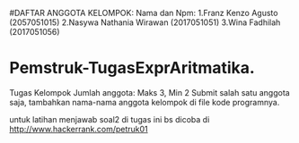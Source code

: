#DAFTAR ANGGOTA KELOMPOK:
Nama dan Npm: 1.Franz Kenzo Agusto      (2057051015)
              2.Nasywa Nathania Wirawan (2017051051)
              3.Wina Fadhilah           (2017051056)
# Pemstruk-TugasExprAritmatika.
Tugas Kelompok
Jumlah anggota: Maks 3, Min 2
Submit salah satu anggota saja, tambahkan nama-nama anggota kelompok di file kode programnya.

untuk latihan menjawab soal2 di tugas ini bs dicoba di http://www.hackerrank.com/petruk01
